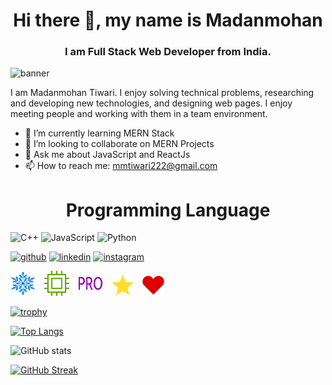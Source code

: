<h1 align="center"> Hi there 👋, my name is Madanmohan </h1>
<h3 align="center">I am Full Stack Web Developer from India.</h3> 
<img src="https://user-images.githubusercontent.com/38730778/214901429-9a5944da-6de9-484c-ae4c-5f4aa899793c.png" alt="banner">

I am Madanmohan Tiwari. I enjoy solving technical problems, researching and developing new technologies, and designing web pages. I enjoy meeting people and working with them in a team environment.

- 🌱 I’m currently learning MERN Stack  
- 👯 I’m looking to collaborate on MERN Projects 
- 💬 Ask me about JavaScript and ReactJs 
- 📫 How to reach me: mmtiwari222@gmail.com 

<h1 align="center">Programming Language</h1>

![C++](https://img.shields.io/badge/c++-%2300599C.svg?style=for-the-badge&logo=c%2B%2B&logoColor=white)
![JavaScript](https://img.shields.io/badge/javascript-%23323330.svg?style=for-the-badge&logo=javascript&logoColor=%23F7DF1E)
![Python](https://img.shields.io/badge/python-3670A0?style=for-the-badge&logo=python&logoColor=ffdd54)

[<img src='https://cdn.jsdelivr.net/npm/simple-icons@3.0.1/icons/github.svg' alt='github' height='40'>](https://github.com/mmtiwari222)  [<img src='https://cdn.jsdelivr.net/npm/simple-icons@3.0.1/icons/linkedin.svg' alt='linkedin' height='40'>](https://www.linkedin.com/in/madanmohan-tiwari/)  [<img src='https://cdn.jsdelivr.net/npm/simple-icons@3.0.1/icons/instagram.svg' alt='instagram' height='40'>](https://www.instagram.com/mmtiwari_01/)  

<a href='https://archiveprogram.github.com/'><img src='https://raw.githubusercontent.com/acervenky/animated-github-badges/master/assets/acbadge.gif' width='40' height='40'></a> <a href='https://docs.github.com/en/developers'><img src='https://raw.githubusercontent.com/acervenky/animated-github-badges/master/assets/devbadge.gif' width='40' height='40'></a> <a href='https://github.com/pricing'><img src='https://raw.githubusercontent.com/acervenky/animated-github-badges/master/assets/pro.gif' width='40' height='40'></a> <a href='https://stars.github.com/'><img src='https://raw.githubusercontent.com/acervenky/animated-github-badges/master/assets/starbadge.gif' width='35' height='35'></a> <a href='https://docs.github.com/en/github/supporting-the-open-source-community-with-github-sponsors'><img src='https://raw.githubusercontent.com/acervenky/animated-github-badges/master/assets/sponsorbadge.gif' width='35' height='35'></a> 

[![trophy](https://github-profile-trophy.vercel.app/?username=mmtiwari222)](https://github.com/ryo-ma/github-profile-trophy)

[![Top Langs](https://github-readme-stats.vercel.app/api/top-langs/?username=mmtiwari222)](https://github.com/anuraghazra/github-readme-stats)

![GitHub stats](https://github-readme-stats.vercel.app/api?username=mmtiwari222&show_icons=true)  

[![GitHub Streak](https://github-readme-streak-stats-6rwmunapl-mmtiwari222s-projects.vercel.app?user=mmtiwari222&theme=dark)](https://git.io/streak-stats)




